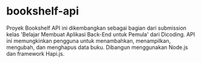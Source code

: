 # bookshelf-api
Proyek Bookshelf API ini dikembangkan sebagai bagian dari submission kelas 'Belajar Membuat Aplikasi Back-End untuk Pemula' dari Dicoding. API ini memungkinkan pengguna untuk menambahkan, menampilkan, mengubah, dan menghapus data buku. Dibangun menggunakan Node.js dan framework Hapi.js.
